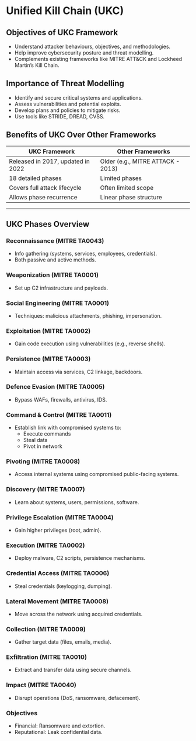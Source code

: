 
# Unified Kill Chain (UKC) 

## Objectives of UKC Framework
- Understand attacker behaviours, objectives, and methodologies.
- Help improve cybersecurity posture and threat modelling.
- Complements existing frameworks like MITRE ATT&CK and Lockheed Martin’s Kill Chain.

## Importance of Threat Modelling
- Identify and secure critical systems and applications.
- Assess vulnerabilities and potential exploits.
- Develop plans and policies to mitigate risks.
- Use tools like STRIDE, DREAD, CVSS.

## Benefits of UKC Over Other Frameworks
| UKC Framework | Other Frameworks |
|---------------|-------------------|
| Released in 2017, updated in 2022 | Older (e.g., MITRE ATTACK - 2013) |
| 18 detailed phases | Limited phases |
| Covers full attack lifecycle | Often limited scope |
| Allows phase recurrence | Linear phase structure |

---

## UKC Phases Overview

### Reconnaissance (MITRE TA0043)
- Info gathering (systems, services, employees, credentials).
- Both passive and active methods.

### Weaponization (MITRE TA0001)
- Set up C2 infrastructure and payloads.

### Social Engineering (MITRE TA0001)
- Techniques: malicious attachments, phishing, impersonation.

### Exploitation (MITRE TA0002)
- Gain code execution using vulnerabilities (e.g., reverse shells).

### Persistence (MITRE TA0003)
- Maintain access via services, C2 linkage, backdoors.

### Defence Evasion (MITRE TA0005)
- Bypass WAFs, firewalls, antivirus, IDS.

### Command & Control (MITRE TA0011)
- Establish link with compromised systems to:
  - Execute commands
  - Steal data
  - Pivot in network

### Pivoting (MITRE TA0008)
- Access internal systems using compromised public-facing systems.

### Discovery (MITRE TA0007)
- Learn about systems, users, permissions, software.

### Privilege Escalation (MITRE TA0004)
- Gain higher privileges (root, admin).

### Execution (MITRE TA0002)
- Deploy malware, C2 scripts, persistence mechanisms.

### Credential Access (MITRE TA0006)
- Steal credentials (keylogging, dumping).

### Lateral Movement (MITRE TA0008)
- Move across the network using acquired credentials.

### Collection (MITRE TA0009)
- Gather target data (files, emails, media).

### Exfiltration (MITRE TA0010)
- Extract and transfer data using secure channels.

### Impact (MITRE TA0040)
- Disrupt operations (DoS, ransomware, defacement).

### Objectives
- Financial: Ransomware and extortion.
- Reputational: Leak confidential data.
